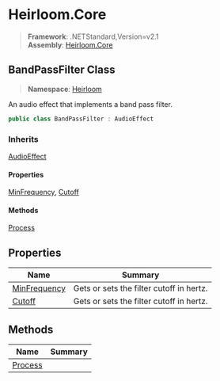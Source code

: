 # Heirloom.Core

> **Framework**: .NETStandard,Version=v2.1  
> **Assembly**: [Heirloom.Core][0]  

## BandPassFilter Class

> **Namespace**: [Heirloom][0]  

An audio effect that implements a band pass filter.

```cs
public class BandPassFilter : AudioEffect
```

### Inherits

[AudioEffect][1]

#### Properties

[MinFrequency][2], [Cutoff][3]

#### Methods

[Process][4]

## Properties

| Name              | Summary                                  |
|-------------------|------------------------------------------|
| [MinFrequency][2] | Gets or sets the filter cutoff in hertz. |
| [Cutoff][3]       | Gets or sets the filter cutoff in hertz. |

## Methods

| Name         | Summary |
|--------------|---------|
| [Process][4] |         |

[0]: ../../Heirloom.Core.md
[1]: AudioEffect.md
[2]: BandPassFilter/MinFrequency.md
[3]: BandPassFilter/Cutoff.md
[4]: BandPassFilter/Process.md
